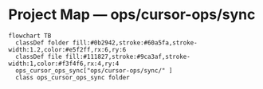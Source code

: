 # Project Map — ops/cursor-ops/sync

```mermaid
flowchart TB
  classDef folder fill:#0b2942,stroke:#60a5fa,stroke-width:1.2,color:#e5f2ff,rx:6,ry:6
  classDef file fill:#111827,stroke:#9ca3af,stroke-width:1,color:#f3f4f6,rx:4,ry:4
  ops_cursor_ops_sync["ops/cursor-ops/sync/" ]
  class ops_cursor_ops_sync folder
```
